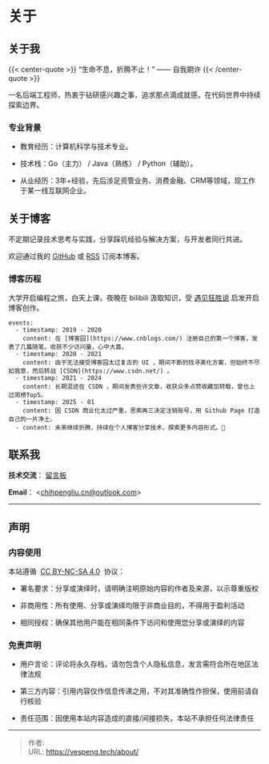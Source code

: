 # 关于


## 关于我

{{&lt; center-quote &gt;}} 
“生命不息，折腾不止！” —— 自我期许 
{{&lt; /center-quote &gt;}}

一名后端工程师，热衷于钻研感兴趣之事，追求那点滴成就感，在代码世界中持续探索边界。

### 专业背景
- 教育经历：计算机科学与技术专业。

- 技术栈：Go（主力） / Java（熟练） / Python（辅助）。

- 从业经历：3年&#43;经验，先后涉足资管业务、消费金融、CRM等领域，现工作于某一线互联网企业。

## 关于博客

不定期记录技术思考与实践，分享踩坑经验与解决方案，与开发者同行共进。

欢迎通过我的 [GitHub](https://github.com/vespeng/vespeng.github.io) 或 [RSS](https://vespeng.tech/index.xml) 订阅本博客。

### 博客历程

大学开启编程之旅，白天上课，夜晚在 bilibili 汲取知识，受 [遇见狂胜说](https://space.bilibili.com/95256449?spm_id_from=333.1387.follow.user_card.click/) 启发开启博客创作。

```timeline {animation=true}
events:
  - timestamp: 2019 - 2020
    content: 在 [博客园](https://www.cnblogs.com/) 注册自己的第一个博客，发表了几篇随笔，收获不少访问量，心中大喜。
  - timestamp: 2020 - 2021
    content: 由于无法接受博客园太过复古的 UI ，期间不断的找寻美化方案，但始终不尽如我意，而后转战 [CSDN](https://www.csdn.net/) 。
  - timestamp: 2021 - 2024
    content: 长期混迹在 CSDN ，期间发表些许文章，收获众多点赞收藏加转载，曾也上过周榜Top5。
  - timestamp: 2025 - 01
    content: 因 CSDN 商业化太过严重，思索再三决定注销账号，用 Github Page 打造自己的一片净土。
  - content: 未来继续折腾，持续在个人博客分享技术，探索更多内容形式。🚀
```

## 联系我

**技术交流**： [留言板](https://vespeng.tech/message/)

**Email**： &lt;chihpengliu.cn@outlook.com&gt;

---

## 声明

### 内容使用
本站遵循  [CC BY-NC-SA 4.0](https://creativecommons.org/licenses/by-nc-sa/4.0/)  协议：

- 署名要求：分享或演绎时，请明确注明原始内容的作者及来源，以示尊重版权

- 非商用性：所有使用、分享或演绎均限于非商业目的，不得用于盈利活动

- 相同授权：确保其他用户能在相同条件下访问和使用您分享或演绎的内容

### 免责声明
- 用户言论：评论将永久存档，请勿包含个人隐私信息，发言需符合所在地区法律法规

- 第三方内容：引用内容仅作信息传递之用，不对其准确性作担保，使用前请自行核验

- 责任范围：因使用本站内容造成的直接/间接损失，本站不承担任何法律责任


---

> 作者:   
> URL: https://vespeng.tech/about/  

